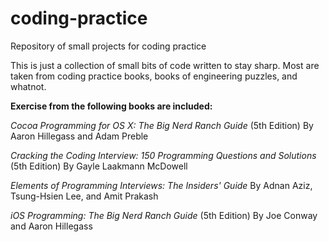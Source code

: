 # coding-practice
Repository of small projects for coding practice

This is just a collection of small bits of code written to stay sharp.  Most are taken from coding practice books, books of engineering puzzles, and whatnot.

**Exercise from the following books are included:**

*Cocoa Programming for OS X: The Big Nerd Ranch Guide* (5th Edition)
By Aaron Hillegass and Adam Preble

*Cracking the Coding Interview: 150 Programming Questions and Solutions* (5th Edition)
By Gayle Laakmann McDowell

*Elements of Programming Interviews: The Insiders' Guide*
By Adnan Aziz, Tsung-Hsien Lee, and Amit Prakash

*iOS Programming: The Big Nerd Ranch Guide* (5th Edition)
By Joe Conway and Aaron Hillegass
